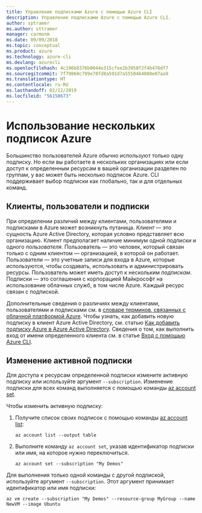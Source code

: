 ```yaml
---
title: Управление подписками Azure с помощью Azure CLI
description: Управление подписками Azure с помощью Azure CLI.
author: sptramer
ms.author: sttramer
manager: carmonm
ms.date: 09/09/2018
ms.topic: conceptual
ms.product: azure
ms.technology: azure-cli
ms.devlang: azurecli
ms.openlocfilehash: 4c196b8376b0044e315cfee2b3958f2f4b476df7
ms.sourcegitcommit: 7f79860c799e78fd8a591d7a5550464080e07aa9
ms.translationtype: HT
ms.contentlocale: ru-RU
ms.lasthandoff: 02/12/2019
ms.locfileid: "56158673"
---
```

# <a name="use-multiple-azure-subscriptions"></a>Использование нескольких подписок Azure

Большинство пользователей Azure обычно используют только одну подписку. Но если вы работаете в нескольких организациях или если доступ к определенным ресурсам в вашей организации разделен по группам, у вас может быть несколько подписок Azure. CLI поддерживает выбор подписки как глобально, так и для отдельных команд.

## <a name="tenants-users-and-subscriptions"></a>Клиенты, пользователи и подписки

При определении различий между клиентами, пользователями и подписками в Azure может возникнуть путаница. _Клиент_ — это сущность Azure Active Directory, которая условно представляет всю организацию. Клиент предполагает наличие минимум одной _подписки_ и одного _пользователя_. Пользователь — это человек, который связан только с одним клиентом — организацией, в которой он работает. Пользователи — это учетные записи для входа в Azure, которые используются, чтобы создавать, использовать и администрировать ресурсы.
Пользователь может иметь доступ к нескольким _подпискам_. Подписки — это соглашения с корпорацией Майкрософт на использование облачных служб, в том числе Azure. Каждый ресурс связан с подпиской.

Дополнительные сведения о различиях между клиентами, пользователями и подписками см. в [словаре терминов, связанных с облачной платформой Azure](/azure/azure-glossary-cloud-terminology).  Чтобы узнать, как добавить новую подписку в клиент Azure Active Directory, см. статью [Как добавить подписку Azure в Azure Active Directory](/azure/active-directory/active-directory-how-subscriptions-associated-directory).
Сведения о том, как выполнить вход от имени определенного клиента см. в статье [Вход с помощью Azure CLI](/cli/azure/authenticate-azure-cli).

## <a name="change-the-active-subscription"></a>Изменение активной подписки

Для доступа к ресурсам определенной подписки измените активную подписку или используйте аргумент `--subscription`. Изменение подписки для всех команд выполняется с помощью команды [az account set](/cli/azure/account#az-account-set).

Чтобы изменить активную подписку:

1. Получите список своих подписок с помощью команды [az account list](/cli/azure/account#az-account-list):

    ```azurecli-interactive
    az account list --output table
    ```
2. Выполните команду `az account set`, указав идентификатор подписки или имя, на которое нужно переключиться.

    ```azurecli-interactive
    az account set --subscription "My Demos"
    ```

Для выполнения только одной команды с другой подпиской, используйте аргумент `--subscription`. Этот аргумент принимает идентификатор или имя подписки:

```azurecli-interactive
az vm create --subscription "My Demos" --resource-group MyGroup --name NewVM --image Ubuntu
```
